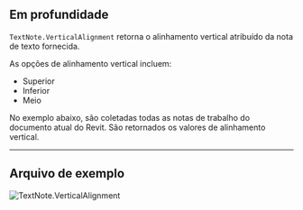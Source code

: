## Em profundidade
`TextNote.VerticalAlignment` retorna o alinhamento vertical atribuído da nota de texto fornecida.

As opções de alinhamento vertical incluem:
- Superior
- Inferior
- Meio

No exemplo abaixo, são coletadas todas as notas de trabalho do documento atual do Revit. São retornados os valores de alinhamento vertical.

___
## Arquivo de exemplo

![TextNote.VerticalAlignment](./Revit.Elements.TextNote.VerticalAlignment_img.jpg)
